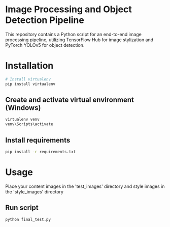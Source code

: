 # Image Processing and Object Detection Pipeline

This repository contains a Python script for an end-to-end image processing pipeline, utilizing TensorFlow Hub for image stylization and PyTorch YOLOv5 for object detection.

# Installation

```bash
# Install virtualenv
pip install virtualenv
```
## Create and activate virtual environment (Windows)

```bash
virtualenv venv
venv\Scripts\activate
```

## Install requirements
```bash
pip install -r requirements.txt
```
# Usage

Place your content images in the 'test_images' directory and style images in the 'style_images' directory

## Run script

```bash
python final_test.py
```
